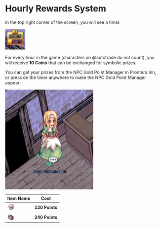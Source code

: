 # Hourly Rewards System

In the top right corner of the screen, you will see a timer.

![Hourly Rewards Timer](img/Gold-Point-Manager-Timer.png)

For every hour in the game (characters on @autotrade do not count), you will receive **10 Coins** that can be exchanged for symbolic prizes.

You can get your prizes from the NPC Gold Point Manager in Prontera Inn, or press on the timer anywhere to make the NPC Gold Point Manager appear:

![Gold Point Manager](img/Gold-Point-Manager-NPC.png)

| Item Name        | Cost  |
|------------------|-------|
| ![Gift Box](img/644.gif)  | **120 Points** |
| ![Old Blue Box](img/603.gif) | **240 Points** |
